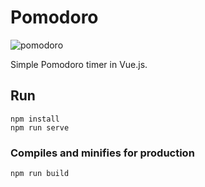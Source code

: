 # Pomodoro

![pomodoro](https://cdn.discordapp.com/attachments/304037750146072576/551604177323950111/unknown.png)

Simple Pomodoro timer in Vue.js.

## Run
```
npm install
npm run serve
```

### Compiles and minifies for production
```
npm run build
```
